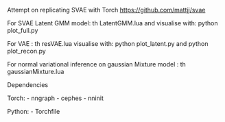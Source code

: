 
Attempt on replicating SVAE with Torch
https://github.com/mattjj/svae



For SVAE Latent GMM model: th LatentGMM.lua 
and visualise with: python plot_full.py

For VAE : th resVAE.lua
visualise with: python plot_latent.py and python plot_recon.py

For normal variational inference on gaussian Mixture model
: th gaussianMixture.lua


Dependencies

Torch:  - nngraph
		- cephes
		- nninit

Python: - Torchfile
		
